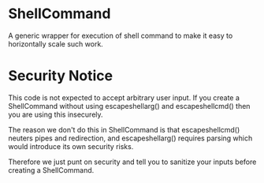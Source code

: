 ShellCommand
============

A generic wrapper for execution of shell command to make it easy to horizontally scale such work.

Security Notice
===============
This code is not expected to accept arbitrary user input. If you create a ShellCommand without using escapeshellarg() and escapeshellcmd() then you are using this insecurely.

The reason we don't do this in ShellCommand is that escapeshellcmd() neuters pipes and redirection, and escapeshellarg() requires parsing which would introduce its own security risks.

Therefore we just punt on security and tell you to sanitize your inputs before creating a ShellCommand.

